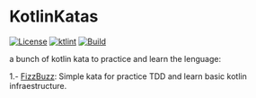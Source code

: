 # KotlinKatas
[![License](https://img.shields.io/github/license/IkariMeister/KotlinKatas.svg?style=flat-square)](LICENSE)
[![ktlint](https://img.shields.io/badge/code%20style-%E2%9D%A4-FF4081.svg)](https://ktlint.github.io/)
[![Build](https://github.com/IkariMeister/KatasKotlin/workflows/Build/badge.svg)](https://github.com/Ikarimeister/KotlinKatas/actions)

a bunch of kotlin kata to practice and learn the lenguage:

1.- [FizzBuzz](https://github.com/ikarimeister/KotlinKatas/tree/master/01-Fizzbuzz): Simple kata for practice TDD and learn basic kotlin infraestructure. 
